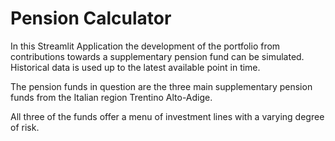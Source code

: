# Pension Calculator

In this Streamlit Application the development of the portfolio from contributions towards a supplementary pension fund can be simulated. Historical data is used up to the latest available point in time.

The pension funds in question are the three main supplementary pension funds from the Italian region Trentino Alto-Adige.

All three of the funds offer a menu of investment lines with a varying degree of risk.
